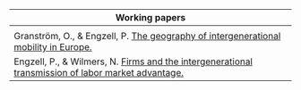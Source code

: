 | **Working papers** |
| ------ |
| |
| Granström, O., & Engzell, P. [The geography of intergenerational mobility in Europe.](https://osf.io/preprints/socarxiv/gzwha) |
| Engzell, P., & Wilmers, N. [Firms and the intergenerational transmission of labor market advantage.](https://osf.io/preprints/socarxiv/mv3e9) |
